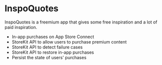# InspoQuotes

InspoQuotes is a freemium app that gives some free inspiration and a lot of paid inspiration.  


* In-app purchases on App Store Connect
* StoreKit API to allow users to purchase premium content
* StoreKit API to detect failure cases
* StoreKit API to restore in-app purchases
* Persist the state of users' purchases

